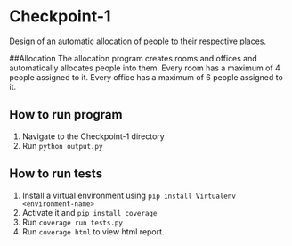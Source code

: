# Checkpoint-1
Design of an automatic allocation of people to their respective places.

##Allocation
The allocation program creates rooms and offices and automatically allocates people into them.
Every room has a maximum of 4 people assigned to it.
Every office has a maximum of 6 people assigned to it.

## How to run program
1. Navigate to the Checkpoint-1 directory
2. Run ```python output.py```

## How to run tests
1. Install a virtual environment using ```pip install Virtualenv <environment-name>```
2. Activate it and ```pip install coverage```
3. Run ```coverage run tests.py```
2. Run ```coverage html``` to view html report.

